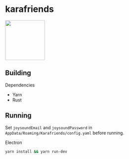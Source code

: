# karafriends

<img src="https://raw.githubusercontent.com/robertlai/karafriends/master/icon.png" width="128" />

## Building

Dependencies

- Yarn
- Rust

## Running

Set `joysoundEmail` and `joysoundPassword` in `AppData/Roaming/Karafriends/config.yaml` before running.

Electron

```sh
yarn install && yarn run-dev
```
